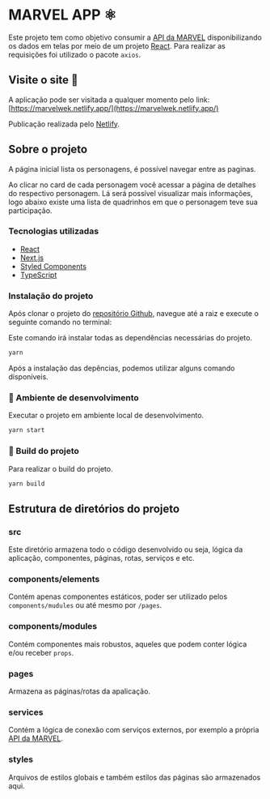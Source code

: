 # MARVEL APP :atom_symbol:
Este projeto tem como objetivo consumir a [API da MARVEL](https://developer.marvel.com/) disponibilizando os dados em telas por meio de um projeto [React](https://pt-br.reactjs.org/). Para realizar as requisições foi utilizado o pacote ```axios```.

## Visite o site :link:

A aplicação pode ser visitada a qualquer momento pelo link: [https://marvelwek.netlify.app/](https://marvelwek.netlify.app/)

Publicação realizada pelo [Netlify](https://netlify.com/).

## Sobre o projeto

A página inicial lista os personagens, é possível navegar entre as paginas.

Ao clicar no card de cada personagem você acessar a página de detalhes do respectivo personagem. Lá será possível visualizar mais informações, logo abaixo existe uma lista de quadrinhos em que o personagem teve sua participação.

### Tecnologias utilizadas
- [React](https://pt-br.reactjs.org/)
- [Next.js](https://nextjs.org/)
- [Styled Components](https://styled-components.com/)
- [TypeScript](https://www.typescriptlang.org/)



### Instalação do projeto

Após clonar o projeto do [repositório Github](https://github.com/itamidia/marvelwek), navegue até a raiz e execute o seguinte comando no terminal:

Este comando irá instalar todas as dependências necessárias do projeto.
```BASH
yarn
```

Após a instalação das depências, podemos utilizar alguns comando disponíveis.

### :construction: Ambiente de desenvolvimento
Executar o projeto em ambiente local de desenvolvimento.
```BASH
yarn start
```

### :wrench: Build do projeto
Para realizar o build do projeto.
```BASH
yarn build
```

## Estrutura de diretórios do projeto

### src
Este diretório armazena todo o código desenvolvido ou seja, lógica da aplicação, componentes, páginas, rotas, serviços e etc.

### components/elements
Contém apenas componentes estáticos, poder ser utilizado pelos ```components/mudules``` ou até mesmo por ```/pages```.

### components/modules
Contém componentes mais robustos, aqueles que podem conter lógica e/ou receber ```props```.

### pages
Armazena as páginas/rotas da apalicação.

### services
Contém a lógica de conexão com serviços externos, por exemplo a própria [API da MARVEL](https://developer.marvel.com/). 

### styles
Arquivos de estilos globais e também estilos das páginas são armazenados aqui.
